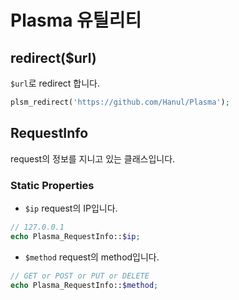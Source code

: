 # Plasma 유틸리티

## redirect($url)
`$url`로 redirect 합니다.
```php
plsm_redirect('https://github.com/Hanul/Plasma');
```

## RequestInfo
request의 정보를 지니고 있는 클래스입니다.

### Static Properties
- `$ip` request의 IP입니다.
```php
// 127.0.0.1
echo Plasma_RequestInfo::$ip;
```
- `$method` request의 method입니다.
```php
// GET or POST or PUT or DELETE
echo Plasma_RequestInfo::$method;
```